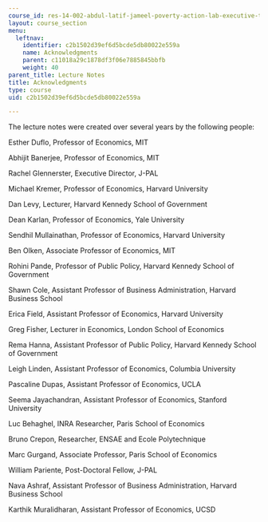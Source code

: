 ```yaml
---
course_id: res-14-002-abdul-latif-jameel-poverty-action-lab-executive-training-evaluating-social-programs-2011-spring-2011
layout: course_section
menu:
  leftnav:
    identifier: c2b1502d39ef6d5bcde5db80022e559a
    name: Acknowledgments
    parent: c11018a29c1878df3f06e7885845bbfb
    weight: 40
parent_title: Lecture Notes
title: Acknowledgments
type: course
uid: c2b1502d39ef6d5bcde5db80022e559a

---
```


The lecture notes were created over several years by the following people:

Esther Duflo, Professor of Economics, MIT

Abhijit Banerjee, Professor of Economics, MIT

Rachel Glennerster, Executive Director, J-PAL

Michael Kremer, Professor of Economics, Harvard University

Dan Levy, Lecturer, Harvard Kennedy School of Government

Dean Karlan, Professor of Economics, Yale University

Sendhil Mullainathan, Professor of Economics, Harvard University

Ben Olken, Associate Professor of Economics, MIT

Rohini Pande, Professor of Public Policy, Harvard Kennedy School of Government

Shawn Cole, Assistant Professor of Business Administration, Harvard Business School

Erica Field, Assistant Professor of Economics, Harvard University

Greg Fisher, Lecturer in Economics, London School of Economics

Rema Hanna, Assistant Professor of Public Policy, Harvard Kennedy School of Government

Leigh Linden, Assistant Professor of Economics, Columbia University

Pascaline Dupas, Assistant Professor of Economics, UCLA

Seema Jayachandran, Assistant Professor of Economics, Stanford University

Luc Behaghel, INRA Researcher, Paris School of Economics

Bruno Crepon, Researcher, ENSAE and Ecole Polytechnique

Marc Gurgand, Associate Professor, Paris School of Economics

William Pariente, Post-Doctoral Fellow, J-PAL

Nava Ashraf, Assistant Professor of Business Administration, Harvard Business School

Karthik Muralidharan, Assistant Professor of Economics, UCSD